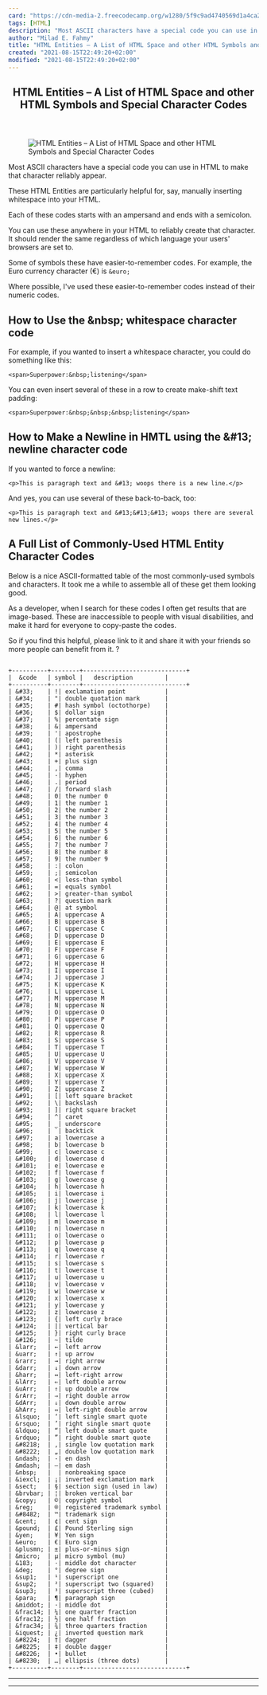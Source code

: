 ```yaml
---
card: "https://cdn-media-2.freecodecamp.org/w1280/5f9c9ad4740569d1a4ca280b.jpg"
tags: [HTML]
description: "Most ASCII characters have a special code you can use in HTML"
author: "Milad E. Fahmy"
title: "HTML Entities – A List of HTML Space and other HTML Symbols and Special Character Codes"
created: "2021-08-15T22:49:20+02:00"
modified: "2021-08-15T22:49:20+02:00"
---
```

<div class="site-wrapper">
<main id="site-main" class="site-main outer">
<div class="inner">
<article class="post-full post tag-html tag-reference ">
<header class="post-full-header">
<h1 class="post-full-title">HTML Entities – A List of HTML Space and other HTML Symbols and Special Character Codes</h1>
</header>
<figure class="post-full-image">
<picture>
<source media="(max-width: 700px)" sizes="1px" srcset="data:image/gif;base64,R0lGODlhAQABAIAAAAAAAP///yH5BAEAAAAALAAAAAABAAEAAAIBRAA7 1w">
<source media="(min-width: 701px)" sizes="(max-width: 800px) 400px,
(max-width: 1170px) 700px,
1400px" srcset="https://cdn-media-2.freecodecamp.org/w1280/5f9c9ad4740569d1a4ca280b.jpg 300w,
https://cdn-media-2.freecodecamp.org/w1280/5f9c9ad4740569d1a4ca280b.jpg 600w,
https://cdn-media-2.freecodecamp.org/w1280/5f9c9ad4740569d1a4ca280b.jpg 1000w,
https://cdn-media-2.freecodecamp.org/w1280/5f9c9ad4740569d1a4ca280b.jpg 2000w">
<img onerror="this.style.display='none'" src="https://cdn-media-2.freecodecamp.org/w1280/5f9c9ad4740569d1a4ca280b.jpg" alt="HTML Entities – A List of HTML Space and other HTML Symbols and Special Character Codes">
</picture>
</figure>
<section class="post-full-content">
<div class="post-content">
<p>Most ASCII characters have a special code you can use in HTML to make that character reliably appear.</p><p>These HTML Entities are particularly helpful for, say, manually inserting whitespace into your HTML.</p><p>Each of these codes starts with an ampersand and ends with a semicolon.</p><p>You can use these anywhere in your HTML to reliably create that character. It should render the same regardless of which language your users' browsers are set to.</p><p>Some of symbols these have easier-to-remember codes. For example, the Euro currency character (€) is <code>&amp;euro;</code> </p><p>Where possible, I've used these easier-to-remember codes instead of their numeric codes.</p><h2 id="how-to-use-the-nbsp-whitespace-character-code">How to Use the &amp;nbsp; whitespace character code</h2><p>For example, if you wanted to insert a whitespace character, you could do something like this:</p><pre><code class="language-html">&lt;span&gt;Superpower:&amp;nbsp;listening&lt;/span&gt;</code></pre><p>You can even insert several of these in a row to create make-shift text padding:</p><pre><code class="language-html">&lt;span&gt;Superpower:&amp;nbsp;&amp;nbsp;&amp;nbsp;listening&lt;/span&gt;</code></pre><h2 id="how-to-make-a-newline-in-hmtl-using-the-13-newline-character-code">How to Make a Newline in HMTL using the &amp;#13; newline character code</h2><p>If you wanted to force a newline:</p><pre><code class="language-html">&lt;p&gt;This is paragraph text and &amp;#13; woops there is a new line.&lt;/p&gt;</code></pre><p>And yes, you can use several of these back-to-back, too:</p><pre><code class="language-html">&lt;p&gt;This is paragraph text and &amp;#13;&amp;#13;&amp;#13; woops there are several new lines.&lt;/p&gt;</code></pre><h2 id="a-full-list-of-commonly-used-html-entity-character-codes">A Full List of Commonly-Used HTML Entity Character Codes</h2><p>Below is a nice ASCII-formatted table of the most commonly-used symbols and characters. It took me a while to assemble all of these get them looking good.</p><p>As a developer, when I search for these codes I often get results that are image-based. These are inaccessible to people with visual disabilities, and make it hard for everyone to copy-paste the codes.</p><p>So if you find this helpful, please link to it and share it with your friends so more people can benefit from it. ?</p><pre><code>
+----------+--------+-----------------------------+
|  &amp;code   | symbol |   description         |
+----------+--------+-----------------------------+
| &amp;#33;    | !| exclamation point           |
| &amp;#34;    | "| double quotation mark       |
| &amp;#35;    | #| hash symbol (octothorpe)    |
| &amp;#36;    | $| dollar sign                 |
| &amp;#37;    | %| percentate sign             |
| &amp;#38;    | &amp;| ampersand                   |
| &amp;#39;    | '| apostrophe                  |
| &amp;#40;    | (| left parenthesis            |
| &amp;#41;    | )| right parenthesis           |
| &amp;#42;    | *| asterisk                    |
| &amp;#43;    | +| plus sign                   |
| &amp;#44;    | ,| comma                       |
| &amp;#45;    | -| hyphen                      |
| &amp;#46;    | .| period                      |
| &amp;#47;    | /| forward slash               |
| &amp;#48;    | 0| the number 0                |
| &amp;#49;    | 1| the number 1                |
| &amp;#50;    | 2| the number 2                |
| &amp;#51;    | 3| the number 3                |
| &amp;#52;    | 4| the number 4                |
| &amp;#53;    | 5| the number 5                |
| &amp;#54;    | 6| the number 6                |
| &amp;#55;    | 7| the number 7                |
| &amp;#56;    | 8| the number 8                |
| &amp;#57;    | 9| the number 9                |
| &amp;#58;    | :| colon                       |
| &amp;#59;    | ;| semicolon                   |
| &amp;#60;    | &lt;| less-than symbol            |
| &amp;#61;    | =| equals symbol               |
| &amp;#62;    | &gt;| greater-than symbol         |
| &amp;#63;    | ?| question mark               |
| &amp;#64;    | @| at symbol                   |
| &amp;#65;    | A| uppercase A                 |
| &amp;#66;    | B| uppercase B                 |
| &amp;#67;    | C| uppercase C                 |
| &amp;#68;    | D| uppercase D                 |
| &amp;#69;    | E| uppercase E                 |
| &amp;#70;    | F| uppercase F                 |
| &amp;#71;    | G| uppercase G                 |
| &amp;#72;    | H| uppercase H                 |
| &amp;#73;    | I| uppercase I                 |
| &amp;#74;    | J| uppercase J                 |
| &amp;#75;    | K| uppercase K                 |
| &amp;#76;    | L| uppercase L                 |
| &amp;#77;    | M| uppercase M                 |
| &amp;#78;    | N| uppercase N                 |
| &amp;#79;    | O| uppercase O                 |
| &amp;#80;    | P| uppercase P                 |
| &amp;#81;    | Q| uppercase Q                 |
| &amp;#82;    | R| uppercase R                 |
| &amp;#83;    | S| uppercase S                 |
| &amp;#84;    | T| uppercase T                 |
| &amp;#85;    | U| uppercase U                 |
| &amp;#86;    | V| uppercase V                 |
| &amp;#87;    | W| uppercase W                 |
| &amp;#88;    | X| uppercase X                 |
| &amp;#89;    | Y| uppercase Y                 |
| &amp;#90;    | Z| uppercase Z                 |
| &amp;#91;    | [| left square bracket         |
| &amp;#92;    | \| backslash                   |
| &amp;#93;    | ]| right square bracket        |
| &amp;#94;    | ^| caret                       |
| &amp;#95;    | _| underscore                  |
| &amp;#96;    | `| backtick                    |
| &amp;#97;    | a| lowercase a                 |
| &amp;#98;    | b| lowercase b                 |
| &amp;#99;    | c| lowercase c                 |
| &amp;#100;   | d| lowercase d                 |
| &amp;#101;   | e| lowercase e                 |
| &amp;#102;   | f| lowercase f                 |
| &amp;#103;   | g| lowercase g                 |
| &amp;#104;   | h| lowercase h                 |
| &amp;#105;   | i| lowercase i                 |
| &amp;#106;   | j| lowercase j                 |
| &amp;#107;   | k| lowercase k                 |
| &amp;#108;   | l| lowercase l                 |
| &amp;#109;   | m| lowercase m                 |
| &amp;#110;   | n| lowercase n                 |
| &amp;#111;   | o| lowercase o                 |
| &amp;#112;   | p| lowercase p                 |
| &amp;#113;   | q| lowercase q                 |
| &amp;#114;   | r| lowercase r                 |
| &amp;#115;   | s| lowercase s                 |
| &amp;#116;   | t| lowercase t                 |
| &amp;#117;   | u| lowercase u                 |
| &amp;#118;   | v| lowercase v                 |
| &amp;#119;   | w| lowercase w                 |
| &amp;#120;   | x| lowercase x                 |
| &amp;#121;   | y| lowercase y                 |
| &amp;#122;   | z| lowercase z                 |
| &amp;#123;   | {| left curly brace            |
| &amp;#124;   | || vertical bar                |
| &amp;#125;   | }| right curly brace           |
| &amp;#126;   | ~| tilde                       |
| &amp;larr;   | ←| left arrow                  |
| &amp;uarr;   | ↑| up arrow                    |
| &amp;rarr;   | →| right arrow                 |
| &amp;darr;   | ↓| down arrow                  |
| &amp;harr;   | ↔| left-right arrow            |
| &amp;lArr;   | ⇐| left double arrow           |
| &amp;uArr;   | ⇑| up double arrow             |
| &amp;rArr;   | ⇒| right double arrow          |
| &amp;dArr;   | ⇓| down double arrow           |
| &amp;hArr;   | ⇔| left-right double arrow     |
| &amp;lsquo;  | ‘| left single smart quote     |
| &amp;rsquo;  | ’| right single smart quote    |
| &amp;ldquo;  | “| left double smart quote     |
| &amp;rdquo;  | ”| right double smart quote    |
| &amp;#8218;  | ‚| single low quotation mark   |
| &amp;#8222;  | „| double low quotation mark   |
| &amp;ndash;  | -| en dash                     |
| &amp;mdash;  | –| em dash                     |
| &amp;nbsp;   |  | nonbreaking space           |
| &amp;iexcl;  | ¡| inverted exclamation mark   |
| &amp;sect;   | §| section sign (used in law)  |
| &amp;brvbar; | ¦| broken vertical bar         |
| &amp;copy;   | ©| copyright symbol            |
| &amp;reg;    | ®| registered trademark symbol |
| &amp;#8482;  | ™| trademark sign              |
| &amp;cent;   | ¢| cent sign                   |
| &amp;pound;  | £| Pound Sterling sign         |
| &amp;yen;    | ¥| Yen sign                    |
| &amp;euro;   | €| Euro sign                   |
| &amp;plusmn; | ±| plus-or-minus sign          |
| &amp;micro;  | µ| micro symbol (mu)           |
| &amp;183;    | ·| middle dot character        |
| &amp;deg;    | °| degree sign                 |
| &amp;sup1;   | ¹| superscript one             |
| &amp;sup2;   | ²| superscript two (squared)   |
| &amp;sup3;   | ³| superscript three (cubed)   |
| &amp;para;   | ¶| paragraph sign              |
| &amp;middot; | ·| middle dot                  |
| &amp;frac14; | ¼| one quarter fraction        |
| &amp;frac12; | ½| one half fraction           |
| &amp;frac34; | ¾| three quarters fraction     |
| &amp;iquest; | ¿| inverted question mark      |
| &amp;#8224;  | †| dagger                      |
| &amp;#8225;  | ‡| double dagger               |
| &amp;#8226;  | •| bullet                      |
| &amp;#8230;  | …| ellipsis (three dots)       |
+----------+--------+-----------------------------+</code></pre>
</div>
<hr>
<hr>
</section>
</article>
</div>
</main>
</div>
<!-- Google Tag Manager (noscript) -->
<!-- End Google Tag Manager (noscript) -->
